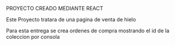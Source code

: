  PROYECTO CREADO MEDIANTE REACT

Este Proyecto tratara de una pagina de venta de hielo

Para esta entrega se crea ordenes de compra mostrando el id de la coleccion por consola
